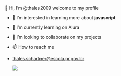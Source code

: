 👋 Hi, I’m @thales2009 welcome to my profile
- 👀 I’m interested in learning more about **javascript**
- 🌱 I’m currently learning on Alura
- 💞️ I’m looking to collaborate on my projects
- 📫 How to reach me
- thales.schartner@escola.pr.gov.br

  ![](https://media.tenor.com/kRbTCxEMfqsAAAAj/deadline-work-hard.gif)

